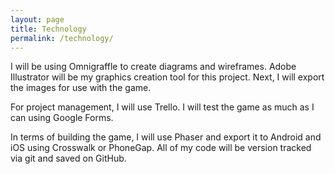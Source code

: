 ```yaml
---
layout: page
title: Technology
permalink: /technology/
---
```


I will be using Omnigraffle to create diagrams and wireframes. Adobe Illustrator will be my graphics creation tool for this project. Next, I will export the images for use with the game.

For project management, I will use Trello. I will test the game as much as I can using Google Forms.

In terms of building the game, I will use Phaser and export it to Android and iOS using Crosswalk or PhoneGap. All of my code will be version tracked via git and saved on GitHub.